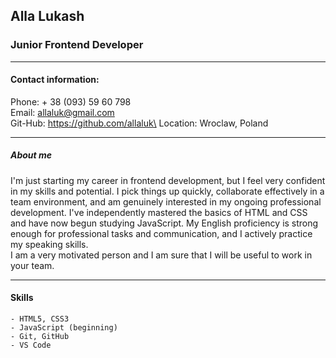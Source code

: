 ## __Alla Lukash__
### Junior Frontend Developer
---
#### Contact information:
Phone: + 38 (093) 59 60 798\
Email: allaluk@gmail.com\
Git-Hub: https://github.com/allaluk\
Location: Wroclaw, Poland 

---
##### About me 

I'm just starting my career in frontend development, but I feel very confident in my skills and potential. I pick things up quickly, collaborate effectively in a team environment, and am genuinely interested in my ongoing professional development. I've independently mastered the basics of HTML and CSS and have now begun studying JavaScript. My English proficiency is strong enough for professional tasks and communication, and I actively practice my speaking skills.\
I am a very motivated person and I am sure that I will be useful to work in your team. 

---

#### Skills
```
- HTML5, CSS3
- JavaScript (beginning)
- Git, GitHub
- VS Code
```
